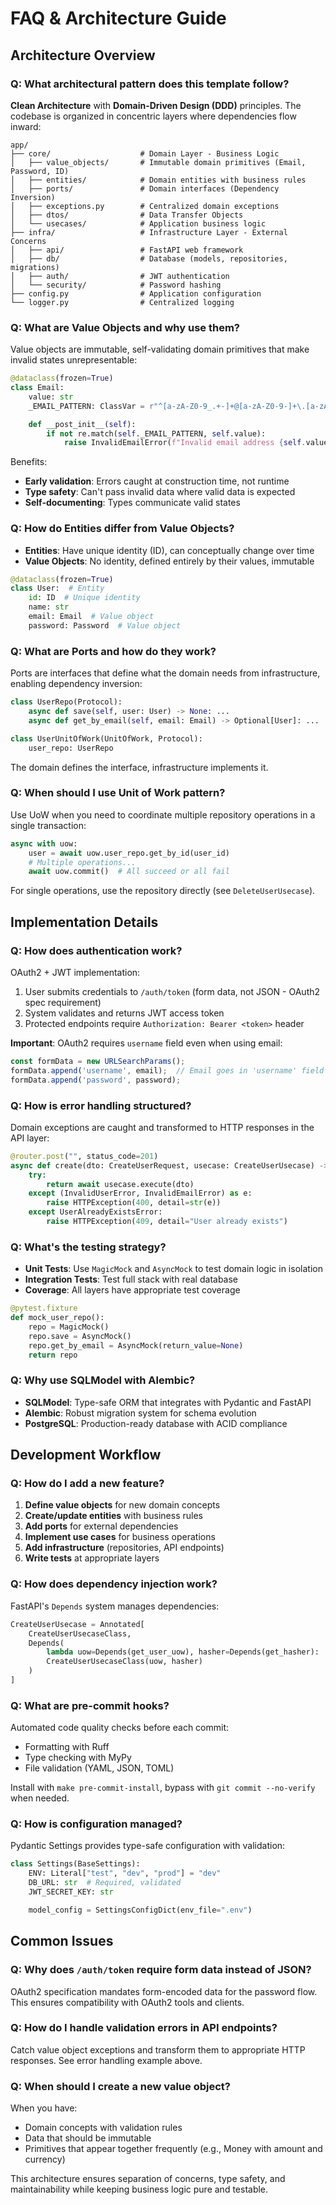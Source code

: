 # FAQ & Architecture Guide

## Architecture Overview

### Q: What architectural pattern does this template follow?

**Clean Architecture** with **Domain-Driven Design (DDD)** principles. The codebase is organized in concentric layers where dependencies flow inward:

```
app/
├── core/                    # Domain Layer - Business Logic
│   ├── value_objects/       # Immutable domain primitives (Email, Password, ID)
│   ├── entities/            # Domain entities with business rules
│   ├── ports/               # Domain interfaces (Dependency Inversion)
│   ├── exceptions.py        # Centralized domain exceptions
│   ├── dtos/                # Data Transfer Objects
│   └── usecases/            # Application business logic
├── infra/                   # Infrastructure Layer - External Concerns
│   ├── api/                 # FastAPI web framework
│   ├── db/                  # Database (models, repositories, migrations)
│   ├── auth/                # JWT authentication
│   └── security/            # Password hashing
├── config.py                # Application configuration
└── logger.py                # Centralized logging
```

### Q: What are Value Objects and why use them?

Value objects are immutable, self-validating domain primitives that make invalid states unrepresentable:

```python
@dataclass(frozen=True)
class Email:
    value: str
    _EMAIL_PATTERN: ClassVar = r"^[a-zA-Z0-9_.+-]+@[a-zA-Z0-9-]+\.[a-zA-Z0-9-.]+$"

    def __post_init__(self):
        if not re.match(self._EMAIL_PATTERN, self.value):
            raise InvalidEmailError(f"Invalid email address {self.value}")
```

Benefits:
- **Early validation**: Errors caught at construction time, not runtime
- **Type safety**: Can't pass invalid data where valid data is expected
- **Self-documenting**: Types communicate valid states

### Q: How do Entities differ from Value Objects?

- **Entities**: Have unique identity (ID), can conceptually change over time
- **Value Objects**: No identity, defined entirely by their values, immutable

```python
@dataclass(frozen=True)
class User:  # Entity
    id: ID  # Unique identity
    name: str
    email: Email  # Value object
    password: Password  # Value object
```

### Q: What are Ports and how do they work?

Ports are interfaces that define what the domain needs from infrastructure, enabling dependency inversion:

```python
class UserRepo(Protocol):
    async def save(self, user: User) -> None: ...
    async def get_by_email(self, email: Email) -> Optional[User]: ...

class UserUnitOfWork(UnitOfWork, Protocol):
    user_repo: UserRepo
```

The domain defines the interface, infrastructure implements it.

### Q: When should I use Unit of Work pattern?

Use UoW when you need to coordinate multiple repository operations in a single transaction:

```python
async with uow:
    user = await uow.user_repo.get_by_id(user_id)
    # Multiple operations...
    await uow.commit()  # All succeed or all fail
```

For single operations, use the repository directly (see `DeleteUserUsecase`).

## Implementation Details

### Q: How does authentication work?

OAuth2 + JWT implementation:

1. User submits credentials to `/auth/token` (form data, not JSON - OAuth2 spec requirement)
2. System validates and returns JWT access token
3. Protected endpoints require `Authorization: Bearer <token>` header

**Important**: OAuth2 requires `username` field even when using email:

```javascript
const formData = new URLSearchParams();
formData.append('username', email);  // Email goes in 'username' field
formData.append('password', password);
```

### Q: How is error handling structured?

Domain exceptions are caught and transformed to HTTP responses in the API layer:

```python
@router.post("", status_code=201)
async def create(dto: CreateUserRequest, usecase: CreateUserUsecase) -> UserResponse:
    try:
        return await usecase.execute(dto)
    except (InvalidUserError, InvalidEmailError) as e:
        raise HTTPException(400, detail=str(e))
    except UserAlreadyExistsError:
        raise HTTPException(409, detail="User already exists")
```

### Q: What's the testing strategy?

- **Unit Tests**: Use `MagicMock` and `AsyncMock` to test domain logic in isolation
- **Integration Tests**: Test full stack with real database
- **Coverage**: All layers have appropriate test coverage

```python
@pytest.fixture
def mock_user_repo():
    repo = MagicMock()
    repo.save = AsyncMock()
    repo.get_by_email = AsyncMock(return_value=None)
    return repo
```

### Q: Why use SQLModel with Alembic?

- **SQLModel**: Type-safe ORM that integrates with Pydantic and FastAPI
- **Alembic**: Robust migration system for schema evolution
- **PostgreSQL**: Production-ready database with ACID compliance

## Development Workflow

### Q: How do I add a new feature?

1. **Define value objects** for new domain concepts
2. **Create/update entities** with business rules
3. **Add ports** for external dependencies
4. **Implement use cases** for business operations
5. **Add infrastructure** (repositories, API endpoints)
6. **Write tests** at appropriate layers

### Q: How does dependency injection work?

FastAPI's `Depends` system manages dependencies:

```python
CreateUserUsecase = Annotated[
    CreateUserUsecaseClass,
    Depends(
        lambda uow=Depends(get_user_uow), hasher=Depends(get_hasher):
        CreateUserUsecaseClass(uow, hasher)
    )
]
```

### Q: What are pre-commit hooks?

Automated code quality checks before each commit:
- Formatting with Ruff
- Type checking with MyPy
- File validation (YAML, JSON, TOML)

Install with `make pre-commit-install`, bypass with `git commit --no-verify` when needed.

### Q: How is configuration managed?

Pydantic Settings provides type-safe configuration with validation:

```python
class Settings(BaseSettings):
    ENV: Literal["test", "dev", "prod"] = "dev"
    DB_URL: str  # Required, validated
    JWT_SECRET_KEY: str

    model_config = SettingsConfigDict(env_file=".env")
```

## Common Issues

### Q: Why does `/auth/token` require form data instead of JSON?

OAuth2 specification mandates form-encoded data for the password flow. This ensures compatibility with OAuth2 tools and clients.

### Q: How do I handle validation errors in API endpoints?

Catch value object exceptions and transform them to appropriate HTTP responses. See error handling example above.

### Q: When should I create a new value object?

When you have:
- Domain concepts with validation rules
- Data that should be immutable
- Primitives that appear together frequently (e.g., Money with amount and currency)

This architecture ensures separation of concerns, type safety, and maintainability while keeping business logic pure and testable.
